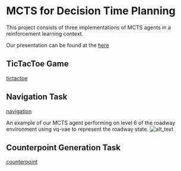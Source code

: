 # MCTS for Decision Time Planning

This project consists of three implementations of MCTS agents in a reinforcement learning 
context. 

Our presentation can be found at the [here](https://docs.google.com/presentation/d/1Hr9rWROJK0cbpJSw84OBIwv4QQP5CkCYjcoN2OVs6NQ/edit?usp=sharing)

## TicTacToe Game
[tictactoe](https://github.com/rllabmcgill/MCTS_function_approximation/blob/master/tictactoe/README.md)

## Navigation Task

[navigation](https://github.com/rllabmcgill/MCTS_function_approximation/blob/master/trajectories/README.md)

An example of our MCTS agent performing on level 6 of the roadway environment using vq-vae to represent the roadway state.
![alt_text](https://github.com/rllabmcgill/MCTS_function_approximation/blob/master/trajectories/seed_353_reward_10_gap_5.gif)
 
## Counterpoint Generation Task
[counterpoint](https://github.com/rllabmcgill/MCTS_function_approximation/blob/master/counterpoint/README.md)
